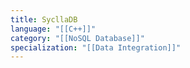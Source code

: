 ```yaml
---
title: SycllaDB
language: "[[C++]]"
category: "[[NoSQL Database]]"
specialization: "[[Data Integration]]"
---
```

